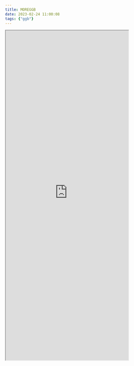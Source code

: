 ```yaml
---
title: MOREGGB
date: 2023-02-24 11:00:08
tags: {"ggb"}
---
```

<div>
<p></p>
<iframe src="https://geogebra.github.io/integration/example-graphing.html"
title = "MOREGGB"
width = 80%
height = "1080"
>
</iframe>
</div>